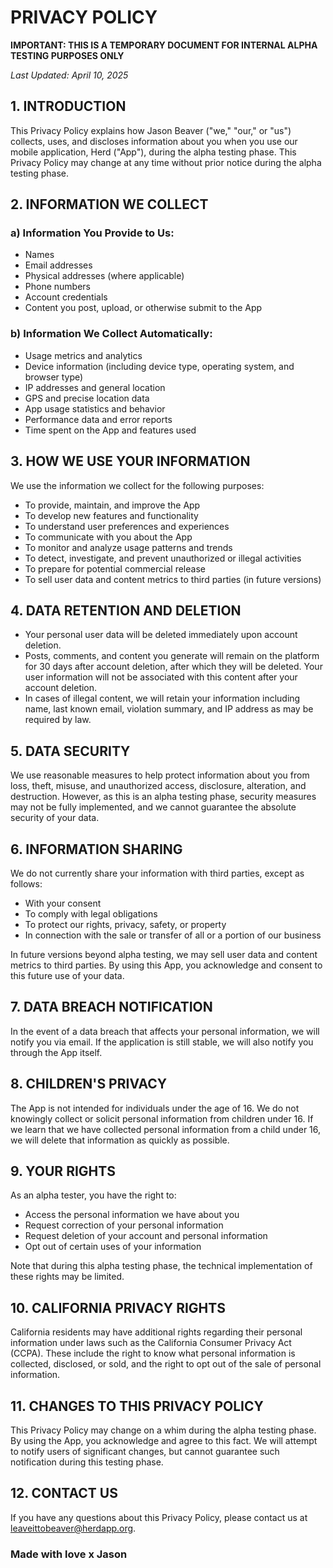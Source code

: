 # PRIVACY POLICY

**IMPORTANT: THIS IS A TEMPORARY DOCUMENT FOR INTERNAL ALPHA TESTING PURPOSES ONLY**

*Last Updated: April 10, 2025*

## 1. INTRODUCTION

This Privacy Policy explains how Jason Beaver ("we," "our," or "us") collects, uses, and discloses information about you when you use our mobile application, Herd ("App"), during the alpha testing phase. This Privacy Policy may change at any time without prior notice during the alpha testing phase.

## 2. INFORMATION WE COLLECT

### a) Information You Provide to Us:
- Names
- Email addresses
- Physical addresses (where applicable)
- Phone numbers
- Account credentials
- Content you post, upload, or otherwise submit to the App

### b) Information We Collect Automatically:
- Usage metrics and analytics
- Device information (including device type, operating system, and browser type)
- IP addresses and general location
- GPS and precise location data
- App usage statistics and behavior
- Performance data and error reports
- Time spent on the App and features used

## 3. HOW WE USE YOUR INFORMATION

We use the information we collect for the following purposes:
- To provide, maintain, and improve the App
- To develop new features and functionality
- To understand user preferences and experiences
- To communicate with you about the App
- To monitor and analyze usage patterns and trends
- To detect, investigate, and prevent unauthorized or illegal activities
- To prepare for potential commercial release
- To sell user data and content metrics to third parties (in future versions)

## 4. DATA RETENTION AND DELETION

- Your personal user data will be deleted immediately upon account deletion.
- Posts, comments, and content you generate will remain on the platform for 30 days after account deletion, after which they will be deleted. Your user information will not be associated with this content after your account deletion.
- In cases of illegal content, we will retain your information including name, last known email, violation summary, and IP address as may be required by law.

## 5. DATA SECURITY

We use reasonable measures to help protect information about you from loss, theft, misuse, and unauthorized access, disclosure, alteration, and destruction. However, as this is an alpha testing phase, security measures may not be fully implemented, and we cannot guarantee the absolute security of your data.

## 6. INFORMATION SHARING

We do not currently share your information with third parties, except as follows:
- With your consent
- To comply with legal obligations
- To protect our rights, privacy, safety, or property
- In connection with the sale or transfer of all or a portion of our business

In future versions beyond alpha testing, we may sell user data and content metrics to third parties. By using this App, you acknowledge and consent to this future use of your data.

## 7. DATA BREACH NOTIFICATION

In the event of a data breach that affects your personal information, we will notify you via email. If the application is still stable, we will also notify you through the App itself.

## 8. CHILDREN'S PRIVACY

The App is not intended for individuals under the age of 16. We do not knowingly collect or solicit personal information from children under 16. If we learn that we have collected personal information from a child under 16, we will delete that information as quickly as possible.

## 9. YOUR RIGHTS

As an alpha tester, you have the right to:
- Access the personal information we have about you
- Request correction of your personal information
- Request deletion of your account and personal information
- Opt out of certain uses of your information

Note that during this alpha testing phase, the technical implementation of these rights may be limited.

## 10. CALIFORNIA PRIVACY RIGHTS

California residents may have additional rights regarding their personal information under laws such as the California Consumer Privacy Act (CCPA). These include the right to know what personal information is collected, disclosed, or sold, and the right to opt out of the sale of personal information.

## 11. CHANGES TO THIS PRIVACY POLICY

This Privacy Policy may change on a whim during the alpha testing phase. By using the App, you acknowledge and agree to this fact. We will attempt to notify users of significant changes, but cannot guarantee such notification during this testing phase.

## 12. CONTACT US

If you have any questions about this Privacy Policy, please contact us at leaveittobeaver@herdapp.org.

### Made with love x Jason
